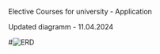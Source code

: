 Elective Courses for university - Application

Updated diagramm - 11.04.2024

#![ERD](https://github.com/M1ke14/electivecourses_IBM/assets/119927163/898b78b3-a237-4447-b8e8-70e032108a05)

